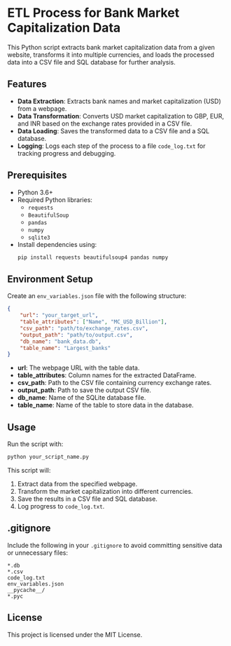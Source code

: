 # ETL Process for Bank Market Capitalization Data

This Python script extracts bank market capitalization data from a given website, transforms it into multiple currencies, and loads the processed data into a CSV file and SQL database for further analysis.

## Features

- **Data Extraction**: Extracts bank names and market capitalization (USD) from a webpage.
- **Data Transformation**: Converts USD market capitalization to GBP, EUR, and INR based on the exchange rates provided in a CSV file.
- **Data Loading**: Saves the transformed data to a CSV file and a SQL database.
- **Logging**: Logs each step of the process to a file `code_log.txt` for tracking progress and debugging.

## Prerequisites

- Python 3.6+
- Required Python libraries:
  - `requests`
  - `BeautifulSoup`
  - `pandas`
  - `numpy`
  - `sqlite3`
- Install dependencies using:
  ```bash
  pip install requests beautifulsoup4 pandas numpy
  ```

## Environment Setup

Create an `env_variables.json` file with the following structure:

```json
{
    "url": "your_target_url",
    "table_attributes": ["Name", "MC_USD_Billion"],
    "csv_path": "path/to/exchange_rates.csv",
    "output_path": "path/to/output.csv",
    "db_name": "bank_data.db",
    "table_name": "Largest_banks"
}
```

- **url**: The webpage URL with the table data.
- **table_attributes**: Column names for the extracted DataFrame.
- **csv_path**: Path to the CSV file containing currency exchange rates.
- **output_path**: Path to save the output CSV file.
- **db_name**: Name of the SQLite database file.
- **table_name**: Name of the table to store data in the database.

## Usage

Run the script with:

```bash
python your_script_name.py
```

This script will:
1. Extract data from the specified webpage.
2. Transform the market capitalization into different currencies.
3. Save the results in a CSV file and SQL database.
4. Log progress to `code_log.txt`.

## .gitignore

Include the following in your `.gitignore` to avoid committing sensitive data or unnecessary files:

```plaintext
*.db
*.csv
code_log.txt
env_variables.json
__pycache__/
*.pyc
```

## License

This project is licensed under the MIT License.